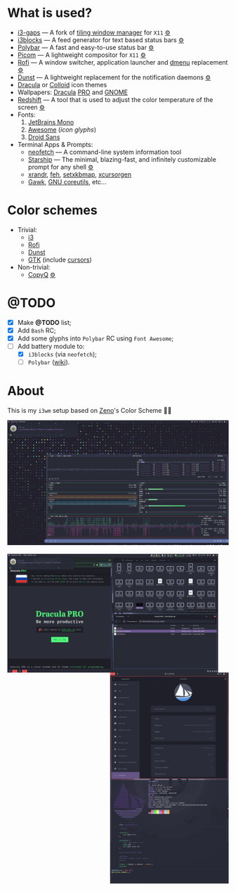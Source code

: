 # What is used?
- [i3-gaps](https://github.com/Airblader/i3) — A fork of [tiling window manager](https://github.com/i3/i3) for `X11` [⚙️](./config/i3/config)
- [i3blocks](https://github.com/vivien/i3blocks) — A feed generator for text based status bars [⚙️](./config/i3blocks/config)
- [Polybar](https://github.com/polybar/polybar) — A fast and easy-to-use status bar [⚙️](./config/polybar)
- [Picom](https://github.com/yshui/picom) — A lightweight compositor for `X11` [⚙️](./config/picom.conf)
- [Rofi](https://github.com/davatorium/rofi) — A window switcher, application launcher and [dmenu](https://tools.suckless.org/dmenu/) replacement [⚙️](./config/rofi/config.rasi)
- [Dunst](https://dunst-project.org/) — A lightweight replacement for the notification daemons [⚙️](./config/dunst/dunstrc)
- [Dracula](https://github.com/matheuuus/dracula-icons) or [Colloid](https://github.com/vinceliuice/Colloid-icon-theme) icon themes
- Wallpapers: [Dracula](https://github.com/dracula/wallpaper) [PRO](https://draculatheme.com/pro) and [GNOME](https://gitlab.gnome.org/GNOME/gnome-backgrounds)
- [Redshift](https://github.com/jonls/redshift) — A tool that is used to adjust the color temperature of the screen [⚙️](./config/redshift.conf)
- Fonts:
  1. [JetBrains Mono](https://www.jetbrains.com/lp/mono/)
  2. [Awesome](https://fontawesome.com/) (*icon glyphs*)
  3. [Droid Sans](https://fonts.adobe.com/fonts/droid-sans)
- Terminal Apps & Prompts:
  - [neofetch](https://github.com/dylanaraps/neofetch) — A command-line system information tool
  - [Starship](https://starship.rs/) — The minimal, blazing-fast, and infinitely customizable prompt for any shell [⚙️](./config/starship.toml)
  - [xrandr](https://x.org/releases/current/doc/man/man1/xrandr.1.xhtml), [feh](https://feh.finalrewind.org/), [setxkbmap](https://linux.die.net/man/1/setxkbmap), [xcursorgen](https://linux.die.net/man/1/xcursorgen)
  - [Gawk](https://www.gnu.org/software/gawk/), [GNU coreutils](https://www.gnu.org/software/coreutils/), etc...

# Color schemes
- Trivial:
  - [i3](https://github.com/dracula/i3)
  - [Rofi](https://github.com/dracula/rofi)
  - [Dunst](https://github.com/dracula/dunst)
  - [GTK](https://github.com/dracula/gtk) (include [cursors](https://github.com/dracula/gtk/tree/master/kde/cursors))
- Non-trivial:
  - [CopyQ](https://github.com/dracula/copyq) [⚙️](./config/copyq/themes/dracula-custom.ini)

# @TODO
- [x] Make **@TODO** list;
- [x] Add `Bash` RC;
- [x] Add some glyphs into `Polybar` RC using `Font Awesome`;
- [ ] Add battery module to:
  - [x] `i3blocks` (via `neofetch`);
  - [ ] `Polybar` ([wiki](https://github.com/polybar/polybar/wiki/Module:-battery)).

# About
This is my `i3wm` setup based on [Zeno](https://github.com/zenorocha)'s Color Scheme 🧛‍♂️

<div align="center"><img src="https://raw.githubusercontent.com/etokarew/i3dracula/main/captures/current.png" alt="Current"></div>
<br>
<div>
  <img src="https://raw.githubusercontent.com/etokarew/i3dracula/main/captures/hdmi.png" alt="HDMI" align="left" height="270px">
  <img src="https://raw.githubusercontent.com/etokarew/i3dracula/main/captures/dvi.png" alt="DVI" align="right" height="480px">
</div>
